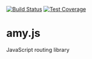 [![Build Status](https://travis-ci.org/e-shulitsky/amy.js.svg)](https://travis-ci.org/e-shulitsky/amy.js)
[![Test Coverage](https://codeclimate.com/github/e-shulitsky/amy.js/badges/coverage.svg)](https://codeclimate.com/github/e-shulitsky/amy.js)
# amy.js
JavaScript routing library
